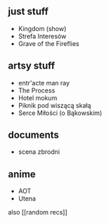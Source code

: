 ## just stuff
- Kingdom (show)
- Strefa Interesów
- Grave of the Fireflies
## artsy stuff
- entr'acte man ray
- The Process
- Hotel mokum
- Piknik pod wiszącą skałą
- Serce Miłości (o Bąkowskim)
## documents
- scena zbrodni
## anime
- AOT
- Utena

also [[random recs]]